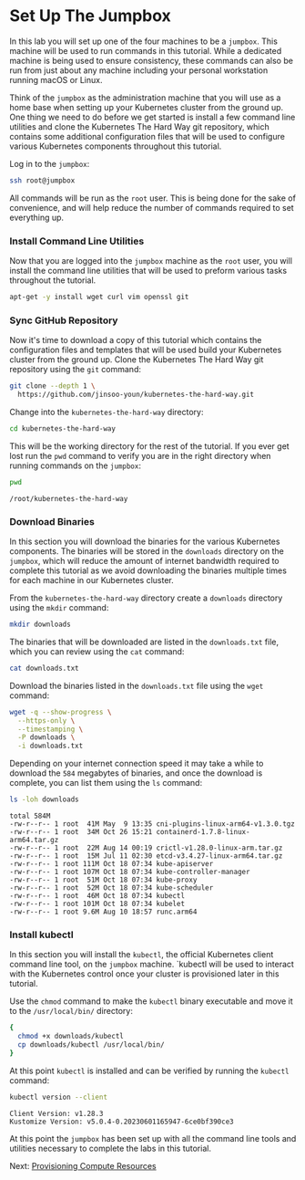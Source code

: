 # Set Up The Jumpbox

In this lab you will set up one of the four machines to be a `jumpbox`. This machine will be used to run commands in this tutorial. While a dedicated machine is being used to ensure consistency, these commands can also be run from just about any machine including your personal workstation running macOS or Linux.

Think of the `jumpbox` as the administration machine that you will use as a home base when setting up your Kubernetes cluster from the ground up. One thing we need to do before we get started is install a few command line utilities and clone the Kubernetes The Hard Way git repository, which contains some additional configuration files that will be used to configure various Kubernetes components throughout this tutorial. 

Log in to the `jumpbox`:

```bash
ssh root@jumpbox
```

All commands will be run as the `root` user. This is being done for the sake of convenience, and will help reduce the number of commands required to set everything up.

### Install Command Line Utilities

Now that you are logged into the `jumpbox` machine as the `root` user, you will install the command line utilities that will be used to preform various tasks throughout the tutorial. 

```bash
apt-get -y install wget curl vim openssl git
```

### Sync GitHub Repository

Now it's time to download a copy of this tutorial which contains the configuration files and templates that will be used build your Kubernetes cluster from the ground up. Clone the Kubernetes The Hard Way git repository using the `git` command:

```bash
git clone --depth 1 \
  https://github.com/jinsoo-youn/kubernetes-the-hard-way.git
```

Change into the `kubernetes-the-hard-way` directory:

```bash
cd kubernetes-the-hard-way
```

This will be the working directory for the rest of the tutorial. If you ever get lost run the `pwd` command to verify you are in the right directory when running commands on the `jumpbox`:

```bash
pwd
```

```text
/root/kubernetes-the-hard-way
```

### Download Binaries

In this section you will download the binaries for the various Kubernetes components. The binaries will be stored in the `downloads` directory on the `jumpbox`, which will reduce the amount of internet bandwidth required to complete this tutorial as we avoid downloading the binaries multiple times for each machine in our Kubernetes cluster.

From the `kubernetes-the-hard-way` directory create a `downloads` directory using the `mkdir` command:

```bash
mkdir downloads
```

The binaries that will be downloaded are listed in the `downloads.txt` file, which you can review using the `cat` command:

```bash
cat downloads.txt
```

Download the binaries listed in the `downloads.txt` file using the `wget` command:

```bash
wget -q --show-progress \
  --https-only \
  --timestamping \
  -P downloads \
  -i downloads.txt
```

Depending on your internet connection speed it may take a while to download the `584` megabytes of binaries, and once the download is complete, you can list them using the `ls` command:

```bash
ls -loh downloads
```

```text
total 584M
-rw-r--r-- 1 root  41M May  9 13:35 cni-plugins-linux-arm64-v1.3.0.tgz
-rw-r--r-- 1 root  34M Oct 26 15:21 containerd-1.7.8-linux-arm64.tar.gz
-rw-r--r-- 1 root  22M Aug 14 00:19 crictl-v1.28.0-linux-arm.tar.gz
-rw-r--r-- 1 root  15M Jul 11 02:30 etcd-v3.4.27-linux-arm64.tar.gz
-rw-r--r-- 1 root 111M Oct 18 07:34 kube-apiserver
-rw-r--r-- 1 root 107M Oct 18 07:34 kube-controller-manager
-rw-r--r-- 1 root  51M Oct 18 07:34 kube-proxy
-rw-r--r-- 1 root  52M Oct 18 07:34 kube-scheduler
-rw-r--r-- 1 root  46M Oct 18 07:34 kubectl
-rw-r--r-- 1 root 101M Oct 18 07:34 kubelet
-rw-r--r-- 1 root 9.6M Aug 10 18:57 runc.arm64
```

### Install kubectl

In this section you will install the `kubectl`, the official Kubernetes client command line tool, on the `jumpbox` machine. `kubectl will be used to interact with the Kubernetes control once your cluster is provisioned later in this tutorial.

Use the `chmod` command to make the `kubectl` binary executable and move it to the `/usr/local/bin/` directory:

```bash
{
  chmod +x downloads/kubectl
  cp downloads/kubectl /usr/local/bin/
}
```

At this point `kubectl` is installed and can be verified by running the `kubectl` command:

```bash
kubectl version --client
```

```text
Client Version: v1.28.3
Kustomize Version: v5.0.4-0.20230601165947-6ce0bf390ce3
```

At this point the `jumpbox` has been set up with all the command line tools and utilities necessary to complete the labs in this tutorial.

Next: [Provisioning Compute Resources](03-compute-resources.md)
